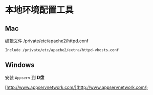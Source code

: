 # 本地环境配置工具

## Mac

编辑文件 /private/etc/apache2/httpd.conf

````
Include /private/etc/apache2/extra/httpd-vhosts.conf
````

## Windows

安装 ` Appserv ` 到 **D盘**

[http://www.appservnetwork.com/](http://www.appservnetwork.com/)